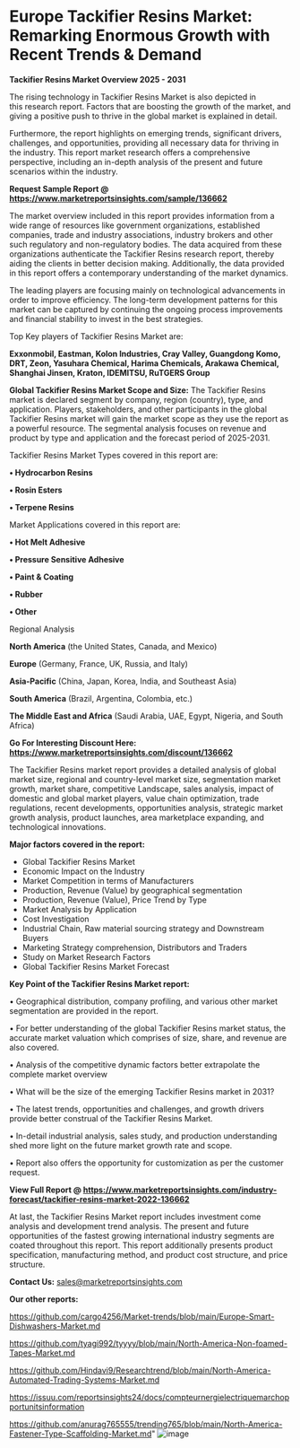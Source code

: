 # Europe Tackifier Resins Market: Remarking Enormous Growth with Recent Trends & Demand

<Strong> Tackifier Resins Market Overview 2025 - 2031</strong>

The rising technology in Tackifier Resins Market is also depicted in this research report. Factors that are boosting the growth of the market, and giving a positive push to thrive in the global market is explained in detail.

Furthermore, the report highlights on emerging trends, significant drivers, challenges, and opportunities, providing all necessary data for thriving in the industry. This report market research offers a comprehensive perspective, including an in-depth analysis of the present and future scenarios within the industry.

<strong>Request Sample Report @ <a href=https://www.marketreportsinsights.com/sample/136662>https://www.marketreportsinsights.com/sample/136662</a></strong>

The market overview included in this report provides information from a wide range of resources like government organizations, established companies, trade and industry associations, industry brokers and other such regulatory and non-regulatory bodies. The data acquired from these organizations authenticate the Tackifier Resins research report, thereby aiding the clients in better decision making. Additionally, the data provided in this report offers a contemporary understanding of the market dynamics.

The leading players are focusing mainly on technological advancements in order to improve efficiency. The long-term development patterns for this market can be captured by continuing the ongoing process improvements and financial stability to invest in the best strategies.

Top Key players of Tackifier Resins Market are:

<strong>Exxonmobil, Eastman, Kolon Industries, Cray Valley, Guangdong Komo, DRT, Zeon, Yasuhara Chemical, Harima Chemicals, Arakawa Chemical, Shanghai Jinsen, Kraton, IDEMITSU, RuTGERS Group</strong>

<strong><b>Global Tackifier Resins Market Scope and Size:</b></strong>
The Tackifier Resins market is declared segment by company, region (country), type, and application. Players, stakeholders, and other participants in the global Tackifier Resins market will gain the market scope as they use the report as a powerful resource. The segmental analysis focuses on revenue and product by type and application and the forecast period of 2025-2031.

Tackifier Resins Market Types covered in this report are:

<strong>• Hydrocarbon Resins

• Rosin Esters

• Terpene Resins</strong>

Market Applications covered in this report are:

<strong>• Hot Melt Adhesive

• Pressure Sensitive Adhesive

• Paint & Coating

• Rubber

• Other</strong> 

Regional Analysis

<strong>North America</strong> (the United States, Canada, and Mexico)

<strong>Europe</strong> (Germany, France, UK, Russia, and Italy)

<strong>Asia-Pacific</strong> (China, Japan, Korea, India, and Southeast Asia)

<strong>South America</strong> (Brazil, Argentina, Colombia, etc.)

<strong>The Middle East and Africa</strong> (Saudi Arabia, UAE, Egypt, Nigeria, and South Africa)

<strong>Go For Interesting Discount Here: <a href=https://www.marketreportsinsights.com/discount/136662>https://www.marketreportsinsights.com/discount/136662</a></strong>

The Tackifier Resins market report provides a detailed analysis of global market size, regional and country-level market size, segmentation market growth, market share, competitive Landscape, sales analysis, impact of domestic and global market players, value chain optimization, trade regulations, recent developments, opportunities analysis, strategic market growth analysis, product launches, area marketplace expanding, and technological innovations.

<strong><b>Major factors covered in the report:</b></strong>
<ul>
  <li>Global Tackifier Resins Market </li>
  <li>Economic Impact on the Industry</li>
  <li>Market Competition in terms of Manufacturers</li>
  <li>Production, Revenue (Value) by geographical segmentation</li>
  <li>Production, Revenue (Value), Price Trend by Type</li>
  <li>Market Analysis by Application</li>
  <li>Cost Investigation</li>
  <li>Industrial Chain, Raw material sourcing strategy and Downstream Buyers</li>
  <li>Marketing Strategy comprehension, Distributors and Traders</li>
  <li>Study on Market Research Factors</li>
  <li>Global Tackifier Resins Market Forecast</li>
</ul>

<strong><b>Key Point of the Tackifier Resins Market report:</b></strong>

• Geographical distribution, company profiling, and various other market segmentation are provided in the report.

• For better understanding of the global Tackifier Resins market status, the accurate market valuation which comprises of size, share, and revenue are also covered.

• Analysis of the competitive dynamic factors better extrapolate the complete market overview

• What will be the size of the emerging Tackifier Resins market in 2031?

• The latest trends, opportunities and challenges, and growth drivers provide better construal of the Tackifier Resins Market.

• In-detail industrial analysis, sales study, and production understanding shed more light on the future market growth rate and scope.

• Report also offers the opportunity for customization as per the customer request.

<strong><b>View Full Report @ <a href=https://www.marketreportsinsights.com/industry-forecast/tackifier-resins-market-2022-136662>https://www.marketreportsinsights.com/industry-forecast/tackifier-resins-market-2022-136662</a></b></strong>


At last, the Tackifier Resins Market report includes investment come analysis and development trend analysis. The present and future opportunities of the fastest growing international industry segments are coated throughout this report. This report additionally presents product specification, manufacturing method, and product cost structure, and price structure.

<strong>Contact Us:</strong>
sales@marketreportsinsights.com

<strong>Our other reports:</strong>

<a href=https://github.com/cargo4256/Market-trends/blob/main/Europe-Smart-Dishwashers-Market.md>https://github.com/cargo4256/Market-trends/blob/main/Europe-Smart-Dishwashers-Market.md</a>

<a href=https://github.com/tyagi992/tyyyy/blob/main/North-America-Non-foamed-Tapes-Market.md>https://github.com/tyagi992/tyyyy/blob/main/North-America-Non-foamed-Tapes-Market.md</a>

<a href=https://github.com/Hindavi9/Researchtrend/blob/main/North-America-Automated-Trading-Systems-Market.md>https://github.com/Hindavi9/Researchtrend/blob/main/North-America-Automated-Trading-Systems-Market.md</a>

<a href=https://issuu.com/reportsinsights24/docs/compteurnergielectriquemarchopportunitsinformation>https://issuu.com/reportsinsights24/docs/compteurnergielectriquemarchopportunitsinformation</a>

<a href=https://github.com/anurag765555/trending765/blob/main/North-America-Fastener-Type-Scaffolding-Market.md>https://github.com/anurag765555/trending765/blob/main/North-America-Fastener-Type-Scaffolding-Market.md</a>"
![image](https://github.com/user-attachments/assets/7241b54b-c0bc-46db-90a2-da7458b088f6)
